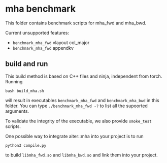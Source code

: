 # mha benchmark

This folder contains benchmark scripts for mha_fwd and mha_bwd.

Current unsupported features:
* `benchmark_mha_fwd` vlayout col_major
* `benchmark_mha_fwd` appendkv

## build and run
This build method is based on C++ files and ninja, independent from torch. Running
```
bash build_mha.sh
```
will result in executables `benchmark_mha_fwd` and `benchmark_mha_bwd` in this folder. You can type `./benchmark_mha_fwd -?` to list all the supoorted arguments.

To validate the integrity of the executable, we also provide `smoke_test` scripts.

One possible way to integrate aiter::mha into your project is to run
```
python3 compile.py
```
to build `libmha_fwd.so` and `libmha_bwd.so` and link them into your project.